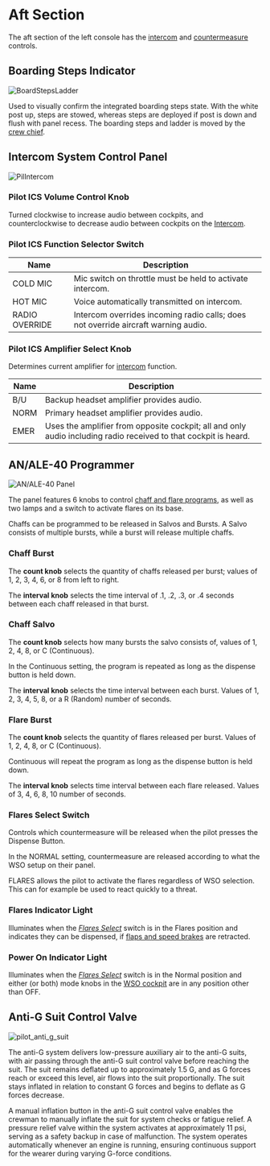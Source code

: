 # Aft Section

The aft section of the left console has the [intercom](../../../systems/nav_com/intercom.md)
and [countermeasure](../../../systems/defensive_systems/countermeasures.md) controls.

## Boarding Steps Indicator

![BoardStepsLadder](../../../img/BoardStepsLadder.jpg)

Used to visually confirm the integrated boarding steps state. With
the white post up, steps are stowed, whereas steps are deployed if post
is down and flush with panel recess. The boarding steps and ladder is moved
by the [crew chief](../../../crew_chief/overview.md).

## Intercom System Control Panel

![PilIntercom](../../../img/PilIntercom.jpg)

### Pilot ICS Volume Control Knob

Turned clockwise to increase audio between cockpits, and counterclockwise to
decrease audio between cockpits on the [Intercom](../../../systems/nav_com/intercom.md).

### Pilot ICS Function Selector Switch

| Name           | Description                                                                        |
| -------------- | ---------------------------------------------------------------------------------- |
| COLD MIC       | Mic switch on throttle must be held to activate intercom.                          |
| HOT MIC        | Voice automatically transmitted on intercom.                                       |
| RADIO OVERRIDE | Intercom overrides incoming radio calls; does not override aircraft warning audio. |

### Pilot ICS Amplifier Select Knob

Determines current amplifier for [intercom](../../../systems/nav_com/intercom.md) function.

| Name | Description                                                                                                     |
|------|-----------------------------------------------------------------------------------------------------------------|
| B/U  | Backup headset amplifier provides audio.                                                                        |
| NORM | Primary headset amplifier provides audio.                                                                       |
| EMER | Uses the amplifier from opposite cockpit; all and only audio including radio received to that cockpit is heard. |

## AN/ALE-40 Programmer

![AN/ALE-40 Panel](../../../img/ANALE40Prg.jpg)

The panel features 6 knobs to
control [chaff and flare programs](../../../systems/defensive_systems/countermeasures.md#anale-40-programmer),
as well as two lamps and a switch to activate flares on its base.

Chaffs can be programmed to be released in Salvos and Bursts.
A Salvo consists of multiple bursts, while a burst will release multiple chaffs.

### Chaff Burst

The **count knob** selects the quantity of chaffs released per burst;
values of 1, 2, 3, 4, 6, or 8 from left to right.

The **interval knob** selects the time interval of .1, .2, .3, or .4 seconds
between each chaff released in that burst.

### Chaff Salvo

The **count knob** selects how many bursts the salvo consists of,
values of 1, 2, 4, 8, or C (Continuous).

In the Continuous setting,
the program is repeated as long as the dispense button is held down.

The **interval knob** selects the time interval between each burst.
Values of 1, 2, 3, 4, 5, 8, or a R (Random) number of seconds.

### Flare Burst

The **count knob** selects the quantity of flares released per burst.
Values of 1, 2, 4, 8, or C (Continuous).

Continuous will repeat the program as long as the dispense button is held down.

The **interval knob** selects time interval between each flare released.
Values of 3, 4, 6, 8, 10 number of seconds.

### Flares Select Switch

Controls which countermeasure will be released when the pilot presses the Dispense Button.

In the NORMAL setting, countermeasure are released according to what the WSO setup
on their panel.

FLARES allows the pilot to activate the flares regardless of WSO selection.
This can for example be used to react quickly to a threat.

### Flares Indicator Light

Illuminates when the [_Flares
Select_](../../../systems/defensive_systems/countermeasures.md#flares-select-switch) switch is in
the Flares position and indicates they can be dispensed,
if [flaps and speed brakes](../../../systems/flight_controls_gear/flight_controls.md) are retracted.

### Power On Indicator Light

Illuminates when the [_Flares
Select_](../../../systems/defensive_systems/countermeasures.md#flares-select-switch) switch is in
the Normal position and either (or both) mode knobs in the [WSO cockpit](../../wso/overview.md) are
in any position other than OFF.

## Anti-G Suit Control Valve

![pilot_anti_g_suit](../../../img/pilot_anti_g_valve.jpg)

The anti-G system delivers low-pressure auxiliary air to the anti-G suits, with air passing through
the anti-G suit control valve before reaching the suit. The suit remains deflated up to
approximately 1.5 G, and as G forces reach or exceed this level, air flows into the suit
proportionally. The suit stays inflated in relation to constant G forces and begins to deflate as G
forces decrease.

A manual inflation button in the anti-G suit control valve enables the crewman to manually inflate
the suit for system checks or fatigue relief. A pressure relief valve within the system activates at
approximately 11 psi, serving as a safety backup in case of malfunction. The system operates
automatically whenever an engine is running, ensuring continuous support for the wearer during
varying G-force conditions.
